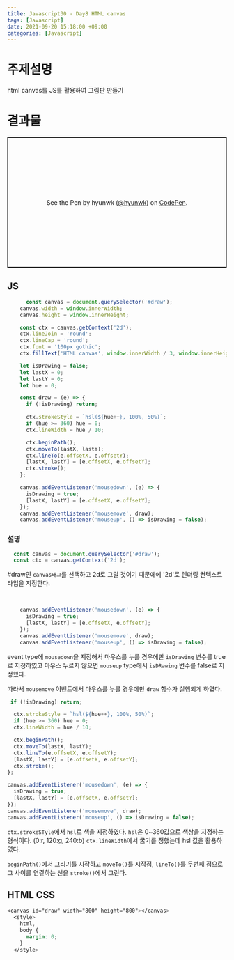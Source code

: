 ```yaml
---
title: Javascript30 - Day8 HTML canvas
tags: [Javascript]
date: 2021-09-20 15:18:00 +09:00
categories: [Javascript]
---
```


# 주제설명

html canvas를 JS를 활용하여 그림판 만들기

# 결과물

<p class="codepen" data-height="600" data-default-tab="result" data-slug-hash="KKqojXM" data-user="hyunwk" style="height: 300px; box-sizing: border-box; display: flex; align-items: center; justify-content: center; border: 2px solid; margin: 1em 0; padding: 1em;">
  <span>See the Pen <a href="https://codepen.io/hyunwk/pen/KKqojXM">
  </a> by hyunwk (<a href="https://codepen.io/hyunwk">@hyunwk</a>)
  on <a href="https://codepen.io">CodePen</a>.</span>
</p>
<script async src="https://cpwebassets.codepen.io/assets/embed/ei.js"></script>

## JS

```jsx
	  const canvas = document.querySelector('#draw');
    canvas.width = window.innerWidth;
    canvas.height = window.innerHeight;

    const ctx = canvas.getContext('2d');
    ctx.lineJoin = 'round';
    ctx.lineCap = 'round';
    ctx.font = '100px gothic';
    ctx.fillText('HTML canvas', window.innerWidth / 3, window.innerHeight / 8);

    let isDrawing = false;
    let lastX = 0;
    let lastY = 0;
    let hue = 0;

    const draw = (e) => {
      if (!isDrawing) return;

      ctx.strokeStyle = `hsl(${hue++}, 100%, 50%)`;
      if (hue >= 360) hue = 0;
      ctx.lineWidth = hue / 10;

      ctx.beginPath();
      ctx.moveTo(lastX, lastY);
      ctx.lineTo(e.offsetX, e.offsetY);
      [lastX, lastY] = [e.offsetX, e.offsetY];
      ctx.stroke();
    };

    canvas.addEventListener('mousedown', (e) => {
      isDrawing = true;
      [lastX, lastY] = [e.offsetX, e.offsetY];
    });
    canvas.addEventListener('mousemove', draw);
    canvas.addEventListener('mouseup', () => isDrawing = false);
```

### 설명

```js
  const canvas = document.querySelector('#draw');
  const ctx = canvas.getContext('2d');
```

#draw인 `canvas태그`를 선택하고
2d로 그릴 것이기 때문에에 '2d'로 렌더링 컨텍스트 타입을 지정한다.

<br>

```js
    canvas.addEventListener('mousedown', (e) => {
      isDrawing = true;
      [lastX, lastY] = [e.offsetX, e.offsetY];
    });
    canvas.addEventListener('mousemove', draw);
    canvas.addEventListener('mouseup', () => isDrawing = false);
```

event type에 `mousedown`을 지정해서 마우스를 누를 경우에만
`isDrawing` 변수를 true로 지정하였고 
마우스 누르지 않으면 `mouseup` type에서 `isDRawing` 변수를 false로 지정했다.

따라서 `mousemove` 이벤트에서 마우스를 누를 경우에만 `draw` 함수가 실행되게 하였다.
<br>

```js
 if (!isDrawing) return;

  ctx.strokeStyle = `hsl(${hue++}, 100%, 50%)`;
  if (hue >= 360) hue = 0;
  ctx.lineWidth = hue / 10;

  ctx.beginPath();
  ctx.moveTo(lastX, lastY);
  ctx.lineTo(e.offsetX, e.offsetY);
  [lastX, lastY] = [e.offsetX, e.offsetY];
  ctx.stroke();
};

canvas.addEventListener('mousedown', (e) => {
  isDrawing = true;
  [lastX, lastY] = [e.offsetX, e.offsetY];
});
canvas.addEventListener('mousemove', draw);
canvas.addEventListener('mouseup', () => isDrawing = false);
```

`ctx.strokeSTyle`에서 `hsl`로 색을 지정하였다.
`hsl`은 0~360값으로 색상을 지정하는 형식이다. (0:r, 120:g, 240:b)
`ctx.lineWidth`에서 굵기를 정했는데 hsl 값을 활용하였다.

`beginPath()`에서 그리기를 시작하고
`moveTo()`를 시작점, `lineTo()`를 두번째 점으로 
그 사이를 연결하는 선을 `stroke()`에서 그린다.

## HTML CSS

```css
<canvas id="draw" width="800" height="800"></canvas>
  <style>
    html,
    body {
      margin: 0;
    }
  </style>
```

